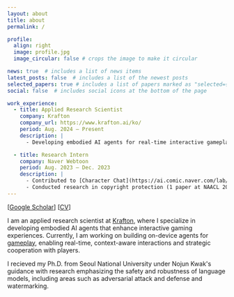 ```yaml
---
layout: about
title: about
permalink: /

profile:
  align: right
  image: profile.jpg
  image_circular: false # crops the image to make it circular

news: true  # includes a list of news items
latest_posts: false  # includes a list of the newest posts
selected_papers: true # includes a list of papers marked as "selected={true}"
social: false  # includes social icons at the bottom of the page

work_experience:
  - title: Applied Research Scientist
    company: Krafton
    company_url: https://www.krafton.ai/ko/
    period: Aug. 2024 – Present
    description: |
      - Developing embodied AI agents for real-time interactive gameplay in PUBG.  

  - title: Research Intern
    company: Naver Webtoon
    period: Aug. 2023 – Dec. 2023
    description: |
      - Contributed to [Character Chat](https://ai.comic.naver.com/lab/character-chat) an AI chatbot service mimicking webtoon characters’ personalities and speech styles (used by over 3.3M users)
      - Conducted research in copyright protection (1 paper at NAACL 2024 and 1 at CVPR 2025).
---
```

[[Google Scholar](https://scholar.google.com/citations?user=S93OUYQAAAAJ&hl=en)] [[CV](assets/CV.pdf)]

I am an applied research scientist at [Krafton](https://www.krafton.ai/ko/), where I specialize in developing embodied AI agents that enhance interactive gaming experiences. Currently, I am working on building on-device agents for [gameplay](https://www.theverge.com/2025/1/6/24337949/nvidia-ace-ai-npcs-pubg-ally-teammate), enabling real-time, context-aware interactions and strategic cooperation with players.

I recieved my Ph.D. from Seoul National University under Nojun Kwak's guidance with research emphasizing the safety and robustness of language models, including areas such as adversarial attack and defense and watermarking.
